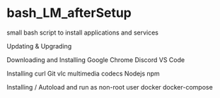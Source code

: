 # bash_LM_afterSetup
small bash script to install applications and services 

Updating & Upgrading

Downloading and Installing
    Google Chrome
    Discord
    VS Code

Installing 
    curl
    Git
    vlc
    multimedia codecs
    Nodejs
    npm

Installing / Autoload and run as non-root user
    docker
    docker-compose
